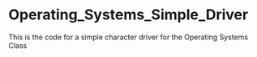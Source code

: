 # Operating_Systems_Simple_Driver
This is the code for a simple character driver for the Operating Systems Class
